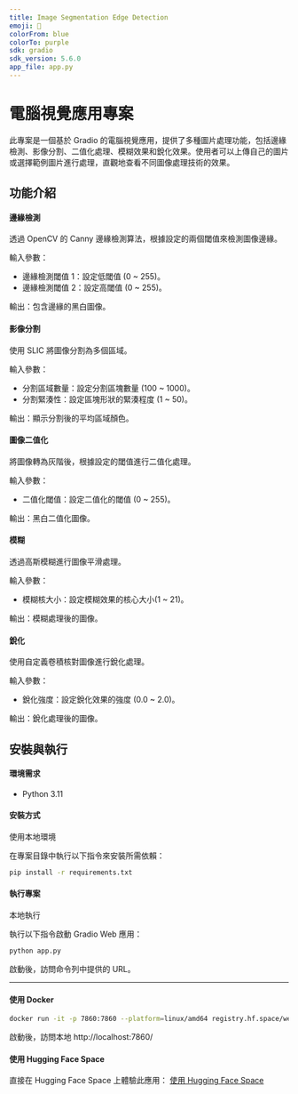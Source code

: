 ```yaml
---
title: Image Segmentation Edge Detection
emoji: 🌌
colorFrom: blue
colorTo: purple
sdk: gradio
sdk_version: 5.6.0
app_file: app.py
---
```


# 電腦視覺應用專案

此專案是一個基於 Gradio 的電腦視覺應用，提供了多種圖片處理功能，包括邊緣檢測、影像分割、二值化處理、模糊效果和銳化效果。使用者可以上傳自己的圖片或選擇範例圖片進行處理，直觀地查看不同圖像處理技術的效果。

## 功能介紹

#### 邊緣檢測

透過 OpenCV 的 Canny 邊緣檢測算法，根據設定的兩個閾值來檢測圖像邊緣。

輸入參數：

-   邊緣檢測閾值 1：設定低閾值 (0 ~ 255)。
-   邊緣檢測閾值 2：設定高閾值 (0 ~ 255)。

輸出：包含邊緣的黑白圖像。

#### 影像分割

使用 SLIC 將圖像分割為多個區域。

輸入參數：

-   分割區域數量：設定分割區塊數量 (100 ~ 1000)。
-   分割緊湊性：設定區塊形狀的緊湊程度 (1 ~ 50)。

輸出：顯示分割後的平均區域顏色。

#### 圖像二值化

將圖像轉為灰階後，根據設定的閾值進行二值化處理。

輸入參數：

-   二值化閾值：設定二值化的閾值 (0 ~ 255)。

輸出：黑白二值化圖像。

#### 模糊

透過高斯模糊進行圖像平滑處理。

輸入參數：

-   模糊核大小：設定模糊效果的核心大小(1 ~ 21)。

輸出：模糊處理後的圖像。

#### 銳化

使用自定義卷積核對圖像進行銳化處理。

輸入參數：

-   銳化強度：設定銳化效果的強度 (0.0 ~ 2.0)。

輸出：銳化處理後的圖像。

## 安裝與執行

#### 環境需求

-   Python 3.11

#### 安裝方式

使用本地環境

在專案目錄中執行以下指令來安裝所需依賴：

```bash
pip install -r requirements.txt
```

#### 執行專案

本地執行

執行以下指令啟動 Gradio Web 應用：

```bash
python app.py
```

啟動後，訪問命令列中提供的 URL。

---

#### 使用 Docker

```bash
docker run -it -p 7860:7860 --platform=linux/amd64 registry.hf.space/wei-hsu-ai-image-segmentation-edge-detection:latest python app.py
```

啟動後，訪問本地 http://localhost:7860/

#### 使用 Hugging Face Space

直接在 Hugging Face Space 上體驗此應用：
[使用 Hugging Face Space](https://huggingface.co/spaces/Wei-Hsu-AI/image-segmentation-edge-detection)
